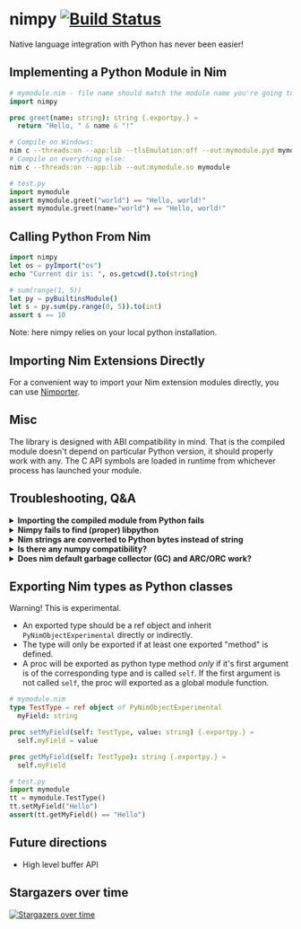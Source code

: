 # nimpy [![Build Status](https://github.com/yglukhov/nimpy/workflows/CI/badge.svg?branch=master)](https://github.com/yglukhov/nimpy/actions?query=branch%3Amaster)

Native language integration with Python has never been easier!

## Implementing a Python Module in Nim
```nim
# mymodule.nim - file name should match the module name you're going to import from python
import nimpy

proc greet(name: string): string {.exportpy.} =
  return "Hello, " & name & "!"
```

```bash
# Compile on Windows:
nim c --threads:on --app:lib --tlsEmulation:off --out:mymodule.pyd mymodule
# Compile on everything else:
nim c --threads:on --app:lib --out:mymodule.so mymodule
```

```py
# test.py
import mymodule
assert mymodule.greet("world") == "Hello, world!"
assert mymodule.greet(name="world") == "Hello, world!"
```

## Calling Python From Nim
```nim
import nimpy
let os = pyImport("os")
echo "Current dir is: ", os.getcwd().to(string)

# sum(range(1, 5))
let py = pyBuiltinsModule()
let s = py.sum(py.range(0, 5)).to(int)
assert s == 10
```
Note: here nimpy relies on your local python installation.


## Importing Nim Extensions Directly

For a convenient way to import your Nim extension modules directly, you can use
[Nimporter](https://github.com/Pebaz/Nimporter).


## Misc
The library is designed with ABI compatibility in mind. That is
the compiled module doesn't depend on particular Python version, it should
properly work with any. The C API symbols are loaded in runtime from whichever
process has launched your module.


## Troubleshooting, Q&A
<details>
<summary> <b>Importing the compiled module from Python fails</b> </summary>

  If you're getting `ImportError: dynamic module does not define module export function ...`
  make sure that the module you're importing from Python has exactly the same name as the `nim` file which the module is implemented in.
</details>

<details>
<summary> <b>Nimpy fails to find (proper) libpython</b> </summary>
  
  The most reliable way to find libpython is `find_libpython` python package:
  ```
  pip3 install find_libpython
  python3 -c 'import find_libpython; print(find_libpython.find_libpython())'
  ```
  Then you can specify path to libpython using `nimpy.py_lib.pyInitLibPath`. Tracking issue: #171.
</details>

<details>
<summary> <b>Nim strings are converted to Python bytes instead of string</b> </summary>

  nimpy converts Nim strings to Python strings usually, but since Nim strings are encoding agnostic and may contain invalid utf8 sequences, nimpy will fallback to Python `bytes` in such cases.
</details>

<details>
<summary> <b>Is there any numpy compatibility?</b> </summary>

  nimpy allows manipulating numpy objects just how you would do it in Python,
however it is not much more efficient. [scinim](https://github.com/SciNim/scinim) offers
API for performance critical numpy interop, and it is advised to consider it first.

Nimpy also exposes lower level [Buffer protocol](https://docs.python.org/3/c-api/buffer.html),
see [raw_buffers.nim](https://github.com/yglukhov/nimpy/blob/master/nimpy/raw_buffers.nim).
[tpyfromnim.nim](https://github.com/yglukhov/nimpy/blob/master/tests/tpyfromnim.nim)
contains a very basic test for this (grep `numpy`).
</details>

<details>
<summary> <b>Does nim default garbage collector (GC) and ARC/ORC work?</b> </summary>

  Yes. nimpy internally does everything needed to run the GC properly (keeps the stack bottom
  actual, and appropriate nim references alive), and doesn't introduce any special rules
  on top. So the GC question boils down to proper GC usage in nim shared libraries,
  you'd better lookup elsewhere. The following guidelines are by no means comprehensive,
  but should be enough for the quick start:
  - If it's known there will be only one nimpy module in the process, you should be fine.
  - If there is more than one nimpy module, it is recommended to [move nim runtime out
    to a separate shared library](https://nim-lang.org/docs/nimc.html#dll-generation).
    However it might not be needed if nim references are known to never travel between
    nim shared libraries.
  - If you hit any GC problems with nimpy, whether you followed these guidelines or not,
    please report them to nimpy tracker :)

</details>

## Exporting Nim types as Python classes
Warning! This is experimental.
* An exported type should be a ref object and inherit `PyNimObjectExperimental` directly or indirectly.
* The type will only be exported if at least one exported "method" is defined.
* A proc will be exported as python type method *only* if it's first argument is of the corresponding type and is called `self`. If the first argument is not called `self`, the proc will exported as a global module function.
```nim
# mymodule.nim
type TestType = ref object of PyNimObjectExperimental
  myField: string

proc setMyField(self: TestType, value: string) {.exportpy.} =
  self.myField = value

proc getMyField(self: TestType): string {.exportpy.} =
  self.myField
```

``` py
# test.py
import mymodule
tt = mymodule.TestType()
tt.setMyField("Hello")
assert(tt.getMyField() == "Hello")
```


## Future directions
* High level buffer API

## Stargazers over time

[![Stargazers over time](https://starchart.cc/yglukhov/nimpy.svg)](https://starchart.cc/yglukhov/nimpy)
